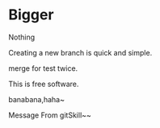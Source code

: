 # Bigger
Nothing

Creating a new branch is quick and simple.

merge for test twice.


This is free software.

banabana,haha~

Message From gitSkill~~

